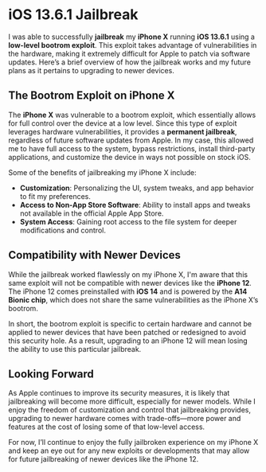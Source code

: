# iOS 13.6.1 Jailbreak

I was able to successfully **jailbreak** my **iPhone X** running **iOS 13.6.1** using a **low-level bootrom exploit**. This exploit takes advantage of vulnerabilities in the hardware, making it extremely difficult for Apple to patch via software updates. Here’s a brief overview of how the jailbreak works and my future plans as it pertains to upgrading to newer devices.

## The Bootrom Exploit on iPhone X
The **iPhone X** was vulnerable to a bootrom exploit, which essentially allows for full control over the device at a low level. Since this type of exploit leverages hardware vulnerabilities, it provides a **permanent jailbreak**, regardless of future software updates from Apple. In my case, this allowed me to have full access to the system, bypass restrictions, install third-party applications, and customize the device in ways not possible on stock iOS.

Some of the benefits of jailbreaking my iPhone X include:
- **Customization**: Personalizing the UI, system tweaks, and app behavior to fit my preferences.
- **Access to Non-App Store Software**: Ability to install apps and tweaks not available in the official Apple App Store.
- **System Access**: Gaining root access to the file system for deeper modifications and control.

## Compatibility with Newer Devices
While the jailbreak worked flawlessly on my iPhone X, I'm aware that this same exploit will not be compatible with newer devices like the **iPhone 12**. The iPhone 12 comes preinstalled with **iOS 14** and is powered by the **A14 Bionic chip**, which does not share the same vulnerabilities as the iPhone X’s bootrom.

In short, the bootrom exploit is specific to certain hardware and cannot be applied to newer devices that have been patched or redesigned to avoid this security hole. As a result, upgrading to an iPhone 12 will mean losing the ability to use this particular jailbreak.

## Looking Forward
As Apple continues to improve its security measures, it is likely that jailbreaking will become more difficult, especially for newer models. While I enjoy the freedom of customization and control that jailbreaking provides, upgrading to newer hardware comes with trade-offs—more power and features at the cost of losing some of that low-level access.

For now, I’ll continue to enjoy the fully jailbroken experience on my iPhone X and keep an eye out for any new exploits or developments that may allow for future jailbreaking of newer devices like the iPhone 12.
